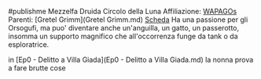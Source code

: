#publishme 
Mezzelfa Druida Circolo della Luna
Affiliazione: [WAPAGOs](WAPAGOs.md)
Parenti: [Gretel Grimm](Gretel Grimm.md)
[Scheda](file:////home/antonio/Documents/DnD/WAPAGOs/PCs/Scheda_personaggio_Gillian.pdf)
Ha una passione per gli Orsogufi, ma puo' diventare anche un'anguilla, un gatto, un passerotto, insomma un supporto magnifico che all'occorrenza funge da tank o da esploratrice.

in [Ep0 - Delitto a Villa Giada](Ep0 - Delitto a Villa Giada.md) la nonna prova a fare brutte cose